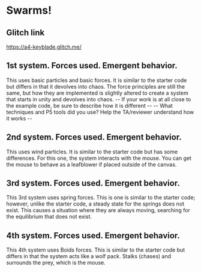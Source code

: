 # Swarms!
## Glitch link

https://a4-keyblade.glitch.me/

## 1st system. Forces used. Emergent behavior.

This uses basic particles and basic forces. It is similar to the starter code but differs
in that it devolves into chaos. The force principles are still the same, but how they are implemented is slightly
altered to create a system that starts in unity and devolves into chaos.
-- If your work is at all close to the example code, be sure to describe how it is different --
-- What techniques and P5 tools did you use? Help the TA/reviewer understand how it works --

## 2nd system. Forces used. Emergent behavior.

This uses wind particles. It is similar to the starter code but has some differences.
For this one, the system interacts with the mouse. You can get the mouse to behave as a leafblower if placed
outside of the canvas.

## 3rd system. Forces used. Emergent behavior.

This 3rd system uses spring forces. This is one is similar to the starter code; however, unlike the starter code,
a steady state for the springs does not exist. This causes a situation where they are always moving, searching for
the equilibrium that does not exist.

## 4th system. Forces used. Emergent behavior.

This 4th system uses Boids forces. This is similar to the starter code but differs in that the system acts like a wolf pack.
Stalks (chases) and surrounds the prey, which is the mouse.



